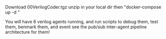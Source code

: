 Download 00VerilogCoder.tgz
unzip in your local dir
then "docker-compose up -d "

You will have 6 verilog agents running, and run scripts to debug them, test them, 
benmark them, and event see the pub/sub inter-agent pipeline architecture for them!
